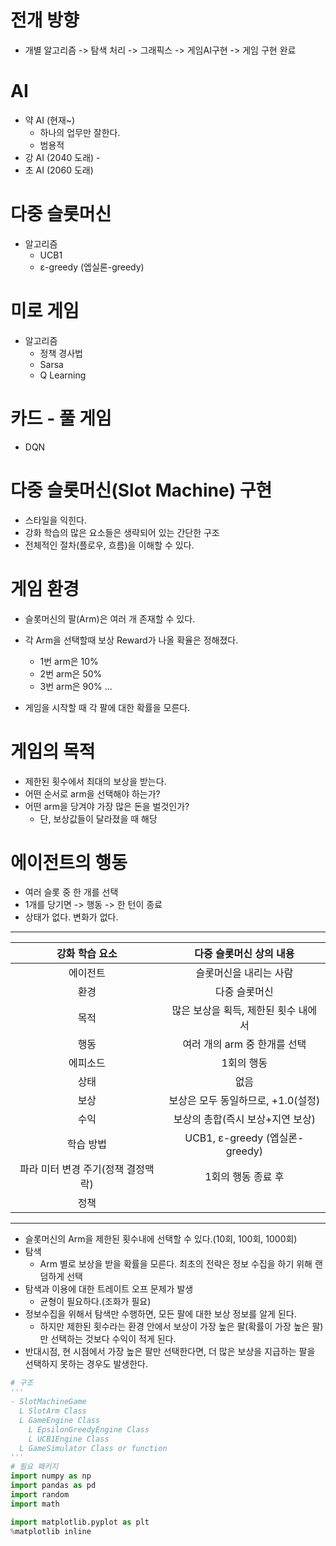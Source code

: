 
# 전개 방향 

- 개별 알고리즘 -> 탐색 처리 -> 그래픽스 -> 게임AI구현 -> 게임 구현 완료

# AI

- 약 AI (현재~)
    - 하나의 업무만 잘한다. 
    - 범용적
- 강 AI (2040 도래) -
- 초 AI (2060 도래)

# 다중 슬롯머신 

- 알고리즘 
    - UCB1
    - ε-greedy (엡실론-greedy)


# 미로 게임   

- 알고리즘 
    - 정책 경사법 
    - Sarsa
    - Q Learning


# 카드 - 풀 게임 

- DQN

# 다중 슬롯머신(Slot Machine) 구현

- 스타일을 익힌다. 
- 강화 학습의 많은 요소들은 생략되어 있는 간단한 구조 
- 전체적인 절차(플로우, 흐름)을 이해할 수 있다. 


# 게임 환경 

- 슬롯머신의 팔(Arm)은 여러 개 존재할 수 있다. 
- 각 Arm을 선택할때 보상 Reward가 나올 확율은 정해졌다.

    - 1번 arm은 10%
    - 2번 arm은 50%
    - 3번 arm은 90% ...

- 게임을 시작할 때 각 팔에 대한 확률을 모른다. 


# 게임의 목적

- 제한된 횟수에서 최대의 보상을 받는다.
- 어떤 순서로 arm을 선택해야 하는가?
- 어떤 arm을 당겨야 가장 많은 돈을 벌것인가?
    - 단, 보상값들이 달라졌을 때 해당  


# 에이전트의 행동 

- 여러 슬롯 중 한 개를 선택
- 1개를 당기면 -> 행동 -> 한 턴이 종료 
- 상태가 없다. 변화가 없다. 

---

|강화 학습 요소|다중 슬롯머신 상의 내용|
|:--:|:--:|
|에이전트|슬롯머신을 내리는 사람|
|환경|다중 슬롯머신|
|목적|많은 보상을 획득, 제한된 횟수 내에서|
|행동|여러 개의 arm 중 한개를 선택|
|에피소드|1회의 행동|
|상태|없음|
|보상|보상은 모두 동일하므로, +1.0(설정)|
|수익|보상의 총합(즉시 보상+지연 보상)|
|학습 방법|UCB1, ε-greedy (엡실론-greedy)|
|파라 미터 변경 주기(정책 결정맥락)|1회의 행동 종료 후|
|정책||


---

- 슬롯머신의 Arm을 제한된 횟수내에 선택할 수 있다.(10회, 100회, 1000회)
- 탐색 
    - Arm 별로 보상을 받을 확률을 모른다. 최초의 전략은 정보 수집을 하기 위해 랜덤하게 선택
- 탐색과 이용에 대한 트레이트 오프 문제가 발생 
    - 균형이 필요하다.(조화가 필요)
- 정보수집을 위해서 탐색만 수행하면, 모든 팔에 대한 보상 정보를 알게 된다.
    - 하지만 제한된 횟수라는 환경 안에서 보상이 가장 높은 팔(확률이 가장 높은 팔)만 선택하는 것보다 수익이 적게 된다.
- 반대시점, 현 시점에서 가장 높은 팔만 선택한다면, 더 많은 보상을 지급하는 팔을 선택하지 못하는 경우도 발생한다.



```py
# 구조 
'''
- SlotMachineGame
  L SlotArm Class
  L GameEngine Class
    L EpsilonGreedyEngine Class
    L UCB1Engine Class
  L GameSimulator Class or function
'''
# 필요 패키지 
import numpy as np
import pandas as pd
import random
import math

import matplotlib.pyplot as plt
%matplotlib inline

```
